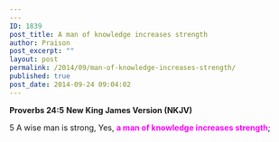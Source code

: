 ```yaml
---
---
ID: 1839
post_title: A man of knowledge increases strength
author: Praison
post_excerpt: ""
layout: post
permalink: /2014/09/man-of-knowledge-increases-strength/
published: true
post_date: 2014-09-24 09:04:02
---
```

<strong>Proverbs 24:5</strong>
<strong> New King James Version (NKJV)</strong>

5 A wise man is strong,
Yes, <span style="color: #ff00ff;"><strong>a man of knowledge increases strength</strong></span>;